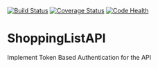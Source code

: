 [![Build Status](https://travis-ci.org/sgatana/ShoppingListAPI.svg?branch=develop)](https://travis-ci.org/sgatana/ShoppingListAPI)
[![Coverage Status](https://coveralls.io/repos/github/sgatana/ShoppingListAPI/badge.svg?branch=develop)](https://coveralls.io/github/sgatana/ShoppingListAPI?branch=develop)
[![Code Health](https://landscape.io/github/sgatana/ShoppingListAPI/develop/landscape.svg?style=flat)](https://landscape.io/github/sgatana/ShoppingListAPI/develop)

# ShoppingListAPI
Implement Token​ ​Based​ ​Authentication​ for the API

